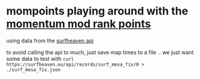 # mompoints playing around with the [momentum mod rank points](https://docs.momentum-mod.org/guide/ranking-cosmetic-xp/)

using data from the [surfheaven api](https://surfheaven.eu/api/help)


to avoid calling the api to much, just save map times to a file .. we just want some data to test with
`curl https://surfheaven.eu/api/records/surf_mesa_fix/0 > ./surf_mesa_fix.json`
